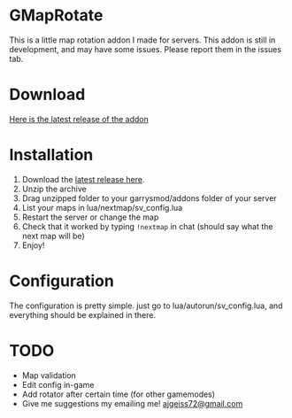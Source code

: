 GMapRotate
===

This is a little map rotation addon I made for servers.
This addon is still in development, and may have some issues. Please report them in the issues tab.

Download
===

[Here is the latest release of the addon](https://github.com/ajgeiss0702/GMapRotate/releases/latest)


Installation
===

1. Download the [latest release here](https://github.com/ajgeiss0702/GMapRotate/releases/latest).
2. Unzip the archive
3. Drag unzipped folder to your garrysmod/addons folder of your server
4. List your maps in lua/nextmap/sv_config.lua
5. Restart the server or change the map
6. Check that it worked by typing `!nextmap` in chat (should say what the next map will be)
7. Enjoy!



Configuration
===

The configuration is pretty simple. just go to lua/autorun/sv_config.lua, and everything should be explained in there.


TODO
===

* Map validation
* Edit config in-game
* Add rotator after certain time (for other gamemodes)
* Give me suggestions my emailing me! ajgeiss72@gmail.com
